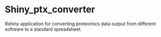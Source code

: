 # Shiny_ptx_converter
Rshiny application for converting proteomics data output from different software to a standard spreadsheet.
